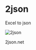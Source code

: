 # 2json
Excel to json

![2json](https://raw.github.com/btomashvili/2json/master/public/images/screen.png "Excel 2 json")

2json.net
